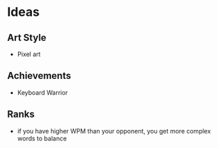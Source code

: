 # Ideas

## Art Style

- Pixel art

## Achievements

- Keyboard Warrior

## Ranks

- if you have higher WPM than your opponent, you get more complex words to balance
